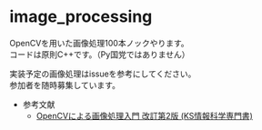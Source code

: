 # image_processing

OpenCVを用いた画像処理100本ノックやります。  
コードは原則C++です。（Py国党ではありません）  

実装予定の画像処理はissueを参考にしてください。  
参加者を随時募集しています。  

- 参考文献  
  - [OpenCVによる画像処理入門 改訂第2版 (KS情報科学専門書) ](https://www.amazon.co.jp/OpenCV%E3%81%AB%E3%82%88%E3%82%8B%E7%94%BB%E5%83%8F%E5%87%A6%E7%90%86%E5%85%A5%E9%96%80-%E6%94%B9%E8%A8%82%E7%AC%AC2%E7%89%88-KS%E6%83%85%E5%A0%B1%E7%A7%91%E5%AD%A6%E5%B0%82%E9%96%80%E6%9B%B8-%E5%B0%8F%E6%9E%9D-%E6%AD%A3%E7%9B%B4/dp/4061538292)
